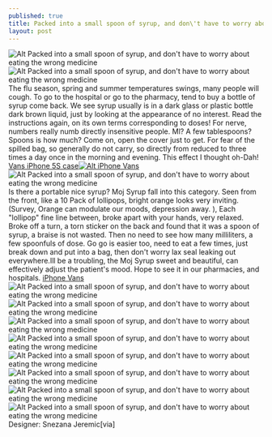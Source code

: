 ```yaml
---
published: true
title: Packed into a small spoon of syrup, and don\'t have to worry about eating the wrong medicine
layout: post
---
```

![Alt Packed into a small spoon of syrup, and don\'t have to worry about eating the wrong medicine](https://c2.staticflickr.com/2/1695/26058652470_dd506a58b8_t.jpg)![Alt Packed into a small spoon of syrup, and don\'t have to worry about eating the wrong medicine](https://c2.staticflickr.com/2/1680/26239111562_6d18a6fd8a.jpg)The flu season, spring and summer temperatures swings, many people will cough. To go to the hospital or go to the pharmacy, tend to buy a bottle of syrup come back. We see syrup usually is in a dark glass or plastic bottle dark brown liquid, just by looking at the appearance of no interest. Read the instructions again, on its own terms corresponding to doses! For nerve, numbers really numb directly insensitive people. Ml? A few tablespoons? Spoons is how much? Come on, open the cover just to get. For fear of the spilled bag, so generally do not carry, so directly from reduced to three times a day once in the morning and evening. This effect I thought oh-Dah! [Vans iPhone 5S case](https://orangecounty.craigslist.org/mob/5520888244.html)[![Alt iPhone Vans](http://www.nodcase.com/images/large/iphone5/vans_iphone_case_ip1281_lrg.jpg)](http://www.nodcase.com/vans-iphone-case-for-iphone-5-brown-black-p-2322.html)![Alt Packed into a small spoon of syrup, and don\'t have to worry about eating the wrong medicine](https://c2.staticflickr.com/2/1595/25726672024_b332368cf4.jpg)Is there a portable nice syrup? Moj Syrup fall into this category. Seen from the front, like a 10 Pack of lollipops, bright orange looks very inviting. (Survey, Orange can modulate our moods, depression away. ), Each \"lollipop\" fine line between, broke apart with your hands, very relaxed. Broke off a turn, a torn sticker on the back and found that it was a spoon of syrup, a braise is not wasted. Then no need to see how many milliliters, a few spoonfuls of dose. Go go is easier too, need to eat a few times, just break down and put into a bag, then don\'t worry lax seal leaking out everywhere.Ill be a troubling, the Moj Syrup sweet and beautiful, can effectively adjust the patient\'s mood. Hope to see it in our pharmacies, and hospitals. [iPhone Vans](http://www.nodcase.com/vans-iphone-case-for-iphone-5-brown-black-p-2322.html) []() ![Alt Packed into a small spoon of syrup, and don\'t have to worry about eating the wrong medicine](https://c2.staticflickr.com/2/1512/26305584166_69b701b26d.jpg)![Alt Packed into a small spoon of syrup, and don\'t have to worry about eating the wrong medicine](https://c2.staticflickr.com/2/1645/26305589886_3cb6942c22.jpg)![Alt Packed into a small spoon of syrup, and don\'t have to worry about eating the wrong medicine](https://c2.staticflickr.com/2/1653/26305595316_35c2572b6f.jpg)![Alt Packed into a small spoon of syrup, and don\'t have to worry about eating the wrong medicine](https://c2.staticflickr.com/2/1520/26058686340_55ffcea5de.jpg)![Alt Packed into a small spoon of syrup, and don\'t have to worry about eating the wrong medicine](https://c2.staticflickr.com/2/1468/26239144832_ce416f99b0.jpg)![Alt Packed into a small spoon of syrup, and don\'t have to worry about eating the wrong medicine](https://c2.staticflickr.com/2/1444/26058697300_c1c5bcff4e.jpg)![Alt Packed into a small spoon of syrup, and don\'t have to worry about eating the wrong medicine](https://c2.staticflickr.com/2/1628/26239155292_52e90ef5df.jpg)![Alt Packed into a small spoon of syrup, and don\'t have to worry about eating the wrong medicine](https://c2.staticflickr.com/2/1709/26265353371_e2f5b1c72d.jpg)Designer: Snezana Jeremic[via]